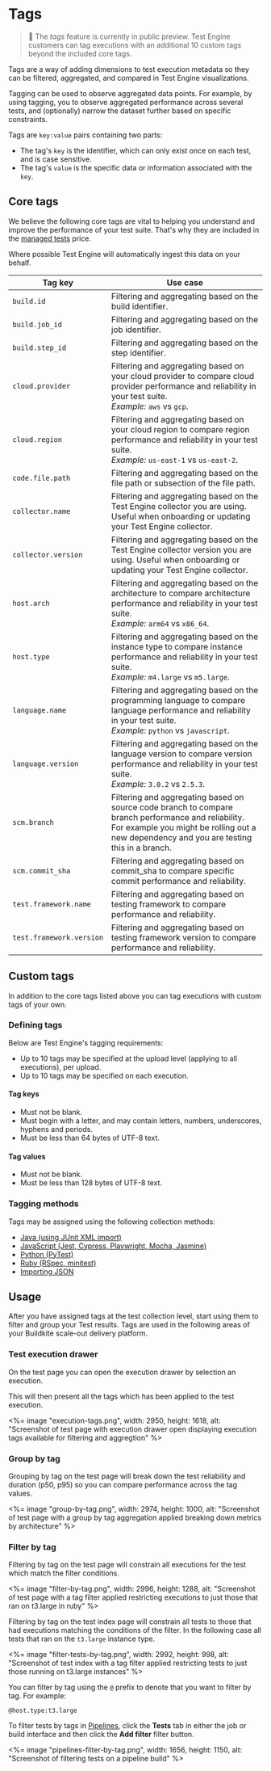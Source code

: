 # Tags

> 📘
> The _tags_ feature is currently in public preview. Test Engine customers can tag executions with an additional 10 custom tags beyond the included core tags.

Tags are a way of adding dimensions to test execution metadata so they can be filtered, aggregated, and compared in Test Engine visualizations.

Tagging can be used to observe aggregated data points. For example, by using tagging, you to observe aggregated performance across several tests, and (optionally) narrow the dataset further based on specific constraints.

Tags are `key:value` pairs containing two parts:

- The tag's `key` is the identifier, which can only exist once on each test, and is case sensitive.
- The tag's `value` is the specific data or information associated with the `key`.

## Core tags

We believe the following core tags are vital to helping you understand and improve the performance of your test suite. That's why they are included in the [managed tests](/docs/test-engine/usage_and_billing#managed-tests) price.

Where possible Test Engine will automatically ingest this data on your behalf.

<table class="responsive-table">
  <thead>
    <tr>
      <th>Tag key</th>
      <th>Use case</th>
    </tr>
  </thead>
  <tbody>
    <tr>
      <td><code>build.id</code></td>
      <td>Filtering and aggregating based on the build identifier.</td>
    </tr>
    <tr>
      <td><code>build.job_id</code></td>
      <td>Filtering and aggregating based on the job identifier.</td>
    </tr>
    <tr>
      <td><code>build.step_id</code></td>
      <td>Filtering and aggregating based on the step identifier.</td>
    </tr>
    <tr>
      <td><code>cloud.provider</code></td>
      <td>
        Filtering and aggregating based on your cloud provider to compare cloud provider performance and reliability in your test suite.<br/><em>Example:</em> <code>aws</code> vs <code>gcp</code>.
      </td>
    </tr>
    <tr>
      <td><code>cloud.region</code></td>
      <td>
        Filtering and aggregating based on your cloud region to compare region performance and reliability in your test suite.<br/><em>Example:</em> <code>us-east-1</code> vs <code>us-east-2</code>.
      </td>
    </tr>
    <tr>
      <td><code>code.file.path</code></td>
      <td>
        Filtering and aggregating based on the file path or subsection of the file path.
      </td>
    </tr>
    <tr>
      <td><code>collector.name</code></td>
      <td>
        Filtering and aggregating based on the Test Engine collector you are using. Useful when onboarding or updating your Test Engine collector.
      </td>
    </tr>
    <tr>
      <td><code>collector.version</code></td>
      <td>
        Filtering and aggregating based on the Test Engine collector version you are using. Useful when onboarding or updating your Test Engine collector.
      </td>
    </tr>
    <tr>
      <td><code>host.arch</code></td>
      <td>
        Filtering and aggregating based on the architecture to compare architecture performance and reliability in your test suite.<br/><em>Example:</em> <code>arm64</code> vs <code>x86_64</code>.
      </td>
    </tr>
    <tr>
      <td><code>host.type</code></td>
      <td>
        Filtering and aggregating based on the instance type to compare instance performance and reliability in your test suite.<br/><em>Example:</em> <code>m4.large</code> vs <code>m5.large</code>.
      </td>
    </tr>
    <tr>
      <td><code>language.name</code></td>
      <td>
        Filtering and aggregating based on the programming language to compare language performance and reliability in your test suite.<br/><em>Example:</em> <code>python</code> vs <code>javascript</code>.
      </td>
    </tr>
    <tr>
      <td><code>language.version</code></td>
      <td>
        Filtering and aggregating based on the language version to compare version performance and reliability in your test suite.<br/><em>Example:</em> <code>3.0.2</code> vs <code>2.5.3</code>.
      </td>
    </tr>
    <tr>
      <td><code>scm.branch</code></td>
      <td>
        Filtering and aggregating based on source code branch to compare branch performance and reliability. For example you might be rolling out a new dependency and you are testing this in a branch.
      </td>
    </tr>
    <tr>
      <td><code>scm.commit_sha</code></td>
      <td>
        Filtering and aggregating based on commit_sha to compare specific commit performance and reliability.
      </td>
    </tr>
    <tr>
      <td><code>test.framework.name</code></td>
      <td>
        Filtering and aggregating based on testing framework to compare performance and reliability.
      </td>
    </tr>
    <tr>
      <td><code>test.framework.version</code></td>
      <td>
        Filtering and aggregating based on testing framework version to compare performance and reliability.
      </td>
    </tr>
  </tbody>
</table>

## Custom tags

In addition to the core tags listed above you can tag executions with custom tags of your own.

### Defining tags

Below are Test Engine's tagging requirements:

- Up to 10 tags may be specified at the upload level (applying to all executions), per upload.
- Up to 10 tags may be specified on each execution.

#### Tag keys

- Must not be blank.
- Must begin with a letter, and may contain letters, numbers, underscores, hyphens and periods.
- Must be less than 64 bytes of UTF-8 text.

#### Tag values

- Must not be blank.
- Must be less than 128 bytes of UTF-8 text.

### Tagging methods

Tags may be assigned using the following collection methods:

- [Java (using JUnit XML import)](/docs/test-engine/importing-junit-xml)
- [JavaScript (Jest, Cypress, Playwright, Mocha, Jasmine)](/docs/test-engine/javascript-collectors#upload-custom-tags-for-test-executions)
- [Python (PyTest)](/docs/test-engine/python-collectors#pytest-collector-upload-custom-tags-for-test-executions)
- [Ruby (RSpec, minitest)](/docs/test-engine/ruby-collectors#upload-custom-tags-for-test-executions)
- [Importing JSON](/docs/test-engine/importing-json#json-test-results-data-reference-execution-level-custom-tags)

## Usage

After you have assigned tags at the test collection level, start using them to filter and group your Test results. Tags are used in the following areas of your Buildkite scale-out delivery platform.

### Test execution drawer

On the test page you can open the execution drawer by selection an execution.

This will then present all the tags which has been applied to the test execution.

<%= image "execution-tags.png", width: 2950, height: 1618, alt: "Screenshot of test page with execution drawer open displaying execution tags available for filtering and aggregtion" %>

### Group by tag

Grouping by tag on the test page will break down the test reliability and duration (p50, p95) so you can compare performance across the tag values.

<%= image "group-by-tag.png", width: 2974, height: 1000, alt: "Screenshot of test page with a group by tag aggregation applied breaking down metrics by architecture" %>

### Filter by tag

Filtering by tag on the test page will constrain all executions for the test which match the filter conditions.

<%= image "filter-by-tag.png", width: 2996, height: 1288, alt: "Screenshot of test page with a tag filter applied restricting executions to just those that ran on t3.large in ruby" %>

Filtering by tag on the test index page will constrain all tests to those that had executions matching the conditions of the filter. In the following case all tests that ran on the `t3.large` instance type.

<%= image "filter-tests-by-tag.png", width: 2992, height: 998, alt: "Screenshot of test index with a tag filter applied restricting tests to just those running on t3.large instances" %>

You can filter by tag using the `@` prefix to denote that you want to filter by tag. For example:

```
@host.type:t3.large
```

To filter tests by tags in [Pipelines](/docs/pipelines), click the **Tests** tab in either the job or build interface and then click the **Add filter** filter button.

<%= image "pipelines-filter-by-tag.png", width: 1656, height: 1150, alt: "Screenshot of filtering tests on a pipeline build" %>
